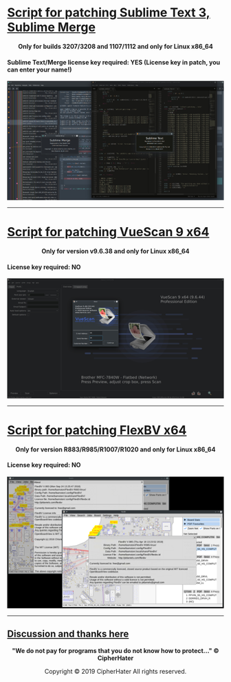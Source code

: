 
# [Script for patching Sublime Text 3, Sublime Merge](https://cipherhater.pro/sublime/)

<center>
	<p><b>
		Only for builds 3207/3208 and 1107/1112 and only for Linux x86_64
	</b></p>
</center>

#### Sublime Text/Merge license key required: YES (License key in patch, you can enter your name!)

![BIG](images/big.jpg)

---

# [Script for patching VueScan 9 x64](https://cipherhater.pro/vuescan/)

<center>
	<p><b>
		Only for version v9.6.38 and only for Linux x86_64
	</b></p>
</center>

#### License key required: NO

![VUESCAN](images/vuescan.jpg)

---

# [Script for patching FlexBV x64](https://cipherhater.pro/flexbv/)

<center>
	<p><b>
		Only for version R883/R985/R1007/R1020 and only for Linux x86_64
	</b></p>
</center>

#### License key required: NO

![FLEXBV](images/flexbv.jpg)

---

## [Discussion and thanks here](https://gist.github.com/cipherhater/4e75d4e4551db171de03e9618456a7ea)

<center>
    <p><b>
	"We do not pay for programs that you do not know how to protect..." &copy; CipherHater
    </b></p>
</center>

<center>
    <p>
	Copyright &copy; 2019 CipherHater All rights reserved.
    </p>
</center>
